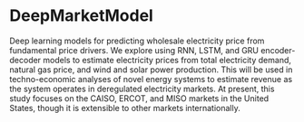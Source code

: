 # DeepMarketModel
Deep learning models for predicting wholesale electricity price from fundamental price drivers.
We explore using RNN, LSTM, and GRU encoder-decoder models to estimate electricity prices from total electricity demand, natural gas price, and wind and solar power production.
This will be used in techno-economic analyses of novel energy systems to estimate revenue as the system operates in deregulated electricity markets.
At present, this study focuses on the CAISO, ERCOT, and MISO markets in the United States, though it is extensible to other markets internationally.
